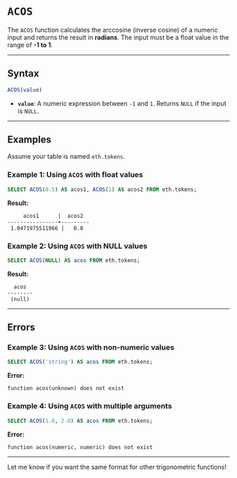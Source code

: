 # `ACOS`

The `ACOS` function calculates the arccosine (inverse cosine) of a numeric input and returns the result in **radians**. The input must be a float value in the range of **-1 to 1**.

---

## Syntax

```sql
ACOS(value)
```

* **`value`**: A numeric expression between `-1` and `1`. Returns `NULL` if the input is `NULL`.

---

## Examples

Assume your table is named `eth.tokens`.

### Example 1: Using `ACOS` with float values

```sql
SELECT ACOS(0.5) AS acos1, ACOS(1) AS acos2 FROM eth.tokens;
```

**Result:**

```
     acos1      |  acos2
----------------+---------
 1.0471975511966 |   0.0
```

### Example 2: Using `ACOS` with NULL values

```sql
SELECT ACOS(NULL) AS acos FROM eth.tokens;
```

**Result:**

```
  acos
--------
 (null)
```

---

## Errors

### Example 3: Using `ACOS` with non-numeric values

```sql
SELECT ACOS('string') AS acos FROM eth.tokens;
```

**Error:**

```
function acos(unknown) does not exist
```

### Example 4: Using `ACOS` with multiple arguments

```sql
SELECT ACOS(1.0, 2.0) AS acos FROM eth.tokens;
```

**Error:**

```
function acos(numeric, numeric) does not exist
```

---

Let me know if you want the same format for other trigonometric functions!
